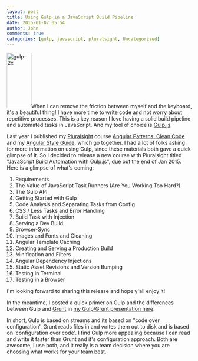 ```yaml
---
layout: post
title: Using Gulp in a JavaScript Build Pipeline
date: 2015-01-07 05:54
author: John
comments: true
categories: [gulp, javascript, pluralsight, Uncategorized]
---
```

<img src="/wp-content/uploads/2014/11/gulp-2x-134x300.png" alt="gulp-2x" width="67" height="150" class="alignleft size-medium wp-image-52431" />When I can remove the friction between myself and the keyboard, it's a beautiful thing! I have more time to write code and not worry about repetitive processes. This is a key reason I love having a solid build pipeline and automated tasks in JavaScript. And my tool of choice is <a href="http://gulpjs.com">Gulp.js</a>.

Last year I published my <a href="http://www.pluralsight.com/author/john-papa">Pluralsight</a> course <a href="http://jpapa.me/ngclean">Angular Patterns: Clean Code</a> and my <a href="http://jpapa.me/ngstyles">Angular Style Guide</a>, which go together. I had a lot of folks asking for more information on using Gulp, since these materials both gave a quick glimpse of it. So I decided to release a new course with Pluralsight titled "JavaScript Build Automation with Gulp.js", due out the end of Jan 2015. Here is a glimpse of what's coming:

<ol>
<li>Requirements</li>
<li>The Value of JavaScript Task Runners (Are You Working Too Hard?)</li>
<li>The Gulp API</li>
<li>Getting Started with Gulp</li>
<li>Code Analysis and Separating Tasks from Config</li>
<li>CSS / Less Tasks and Error Handling</li>
<li>Build Task with Injection</li>
<li>Serving a Dev Build</li>
<li>Browser-Sync</li>
<li>Images and Fonts and Cleaning</li>
<li>Angular Template Caching</li>
<li>Creating and Serving a Production Build</li>
<li>Minification and Filters</li>
<li>Angular Dependency Injections</li>
<li>Static Asset Revisions and Version Bumping</li>
<li>Testing in Terminal</li>
<li>Testing in a Browser</li>
</ol>

I'm looking forward to sharing this release and hope y'all enjoy it!

In the meantime, I posted a quick primer on Gulp and the differences between Gulp and <a href="http://gruntjs.com">Grunt</a> in <a href="http://www.johnpapa.net/gulp-and-grunt-at-anglebrackets/">my Gulp/Grunt presentation here</a>.

In short, Gulp is based on streams and its based on "code over configuration'. Grunt reads files in and writes them out to disk and is based on 'configuration over code'. I find Gulp more appealing because I can read and write it faster than Grunt and it's configuration approach. Both are awesome, I use both, and it really is a team decision where you are choosing what works for your team best.

